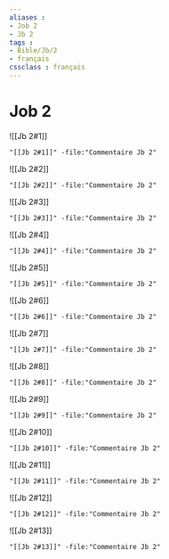 ```yaml
---
aliases : 
- Job 2
- Jb 2
tags : 
- Bible/Jb/2
- français
cssclass : français
---
```


# Job 2

![[Jb 2#1]]

```query
"[[Jb 2#1]]" -file:"Commentaire Jb 2"
```

![[Jb 2#2]]

```query
"[[Jb 2#2]]" -file:"Commentaire Jb 2"
```

![[Jb 2#3]]

```query
"[[Jb 2#3]]" -file:"Commentaire Jb 2"
```

![[Jb 2#4]]

```query
"[[Jb 2#4]]" -file:"Commentaire Jb 2"
```

![[Jb 2#5]]

```query
"[[Jb 2#5]]" -file:"Commentaire Jb 2"
```

![[Jb 2#6]]

```query
"[[Jb 2#6]]" -file:"Commentaire Jb 2"
```

![[Jb 2#7]]

```query
"[[Jb 2#7]]" -file:"Commentaire Jb 2"
```

![[Jb 2#8]]

```query
"[[Jb 2#8]]" -file:"Commentaire Jb 2"
```

![[Jb 2#9]]

```query
"[[Jb 2#9]]" -file:"Commentaire Jb 2"
```

![[Jb 2#10]]

```query
"[[Jb 2#10]]" -file:"Commentaire Jb 2"
```

![[Jb 2#11]]

```query
"[[Jb 2#11]]" -file:"Commentaire Jb 2"
```

![[Jb 2#12]]

```query
"[[Jb 2#12]]" -file:"Commentaire Jb 2"
```

![[Jb 2#13]]

```query
"[[Jb 2#13]]" -file:"Commentaire Jb 2"
```

